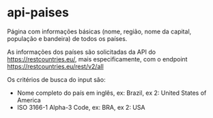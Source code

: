 # api-paises
Página com informações básicas (nome, região, nome da capital, população e bandeira) de todos os países.

As informações dos países são solicitadas da API do https://restcountries.eu/, mais especificamente, com o endpoint https://restcountries.eu/rest/v2/all

Os critérios de busca do input são: 
- Nome completo do país em inglês, ex: Brazil, ex 2: United States of America
- ISO 3166-1 Alpha-3 Code, ex: BRA, ex 2: USA
